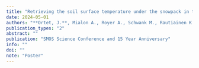 ```yaml
---
title: "Retrieving the soil surface temperature under the snowpack in the Arctic permafrost area from SMOS brightness temperatures"
date: 2024-05-01
authors: "**Ortet, J.**, Mialon A., Royer A., Schwank M., Rautiainen K., Holmberg M., Bircher-Adrot S., Colliander A., Kerr Y. and Roy A."
publication_types: "2"
abstract: ""
publication: "SMOS Science Conference and 15 Year Anniversary"
info: ""
doi: ""
note: "Poster"
---
```

